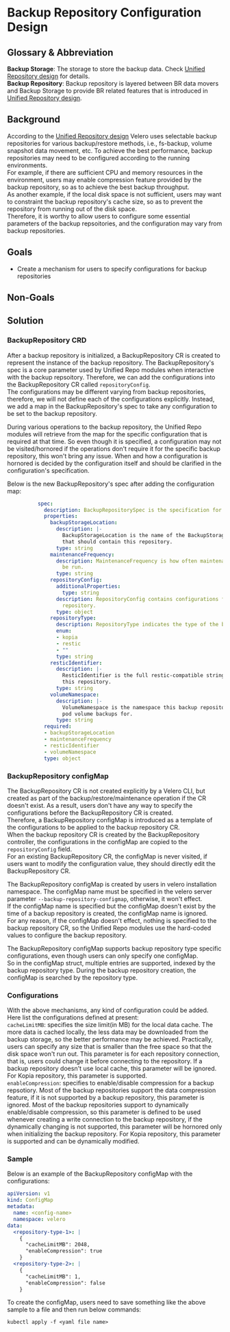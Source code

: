 # Backup Repository Configuration Design

## Glossary & Abbreviation

**Backup Storage**: The storage to store the backup data. Check [Unified Repository design][1] for details.  
**Backup Repository**: Backup repository is layered between BR data movers and Backup Storage to provide BR related features that is introduced in [Unified Repository design][1].    

## Background

According to the [Unified Repository design][1] Velero uses selectable backup repositories for various backup/restore methods, i.e., fs-backup, volume snapshot data movement, etc. To achieve the best performance, backup repositories may need to be configured according to the running environments.  
For example, if there are sufficient CPU and memory resources in the environment, users may enable compression feature provided by the backup repository, so as to achieve the best backup throughput.  
As another example, if the local disk space is not sufficient, users may want to constraint the backup repository's cache size, so as to prevent the repository from running out of the disk space.  
Therefore, it is worthy to allow users to configure some essential parameters of the backup repsoitories, and the configuration may vary from backup repositories.  

## Goals

- Create a mechanism for users to specify configurations for backup repositories  

## Non-Goals

## Solution

### BackupRepository CRD

After a backup repository is initialized, a BackupRepository CR is created to represent the instance of the backup repository. The BackupRepository's spec is a core parameter used by Unified Repo modules when interactive with the backup repsoitory. Therefore, we can add the configurations into the BackupRepository CR called ```repositoryConfig```.  
The configurations may be different varying from backup repositories, therefore, we will not define each of the configurations explicitly. Instead, we add a map in the BackupRepository's spec to take any configuration to be set to the backup repository.  

During various operations to the backup repository, the Unified Repo modules will retrieve from the map for the specific configuration that is required at that time. So even though it is specified, a configuration may not be visited/hornored if the operations don't require it for the specific backup repository, this won't bring any issue. When and how a configuration is hornored is decided by the configuration itself and should be clarified in the configuration's specification.  

Below is the new BackupRepository's spec after adding the configuration map:  
```yaml
          spec:
            description: BackupRepositorySpec is the specification for a BackupRepository.
            properties:
              backupStorageLocation:
                description: |-
                  BackupStorageLocation is the name of the BackupStorageLocation
                  that should contain this repository.
                type: string
              maintenanceFrequency:
                description: MaintenanceFrequency is how often maintenance should
                  be run.
                type: string
              repositoryConfig:
                additionalProperties:
                  type: string
                description: RepositoryConfig contains configurations for the specific
                  repository.
                type: object
              repositoryType:
                description: RepositoryType indicates the type of the backend repository
                enum:
                - kopia
                - restic
                - ""
                type: string
              resticIdentifier:
                description: |-
                  ResticIdentifier is the full restic-compatible string for identifying
                  this repository.
                type: string
              volumeNamespace:
                description: |-
                  VolumeNamespace is the namespace this backup repository contains
                  pod volume backups for.
                type: string
            required:
            - backupStorageLocation
            - maintenanceFrequency
            - resticIdentifier
            - volumeNamespace
            type: object
```            

### BackupRepository configMap

The BackupRepository CR is not created explicitly by a Velero CLI, but created as part of the backup/restore/maintenance operation if the CR doesn't exist. As a result, users don't have any way to specify the configurations before the BackupRepository CR is created.  
Therefore, a BackupRepository configMap is introduced as a template of the configurations to be applied to the backup repository CR.  
When the backup repository CR is created by the BackupRepository controller, the configurations in the configMap are copied to the ```repositoryConfig``` field.   
For an existing BackupRepository CR, the configMap is never visited, if users want to modify the configuration value, they should directly edit the BackupRepository CR.  

The BackupRepository configMap is created by users in velero installation namespace. The configMap name must be specified in the velero server parameter ```--backup-repository-configmap```, otherwise, it won't effect.  
If the configMap name is specified but the configMap doesn't exist by the time of a backup repository is created, the configMap name is ignored.  
For any reason, if the configMap doesn't effect, nothing is specified to the backup repository CR, so the Unified Repo modules use the hard-coded values to configure the backup repository.  

The BackupRepository configMap supports backup repository type specific configurations, even though users can only specify one configMap.  
So in the configMap struct, multiple entries are supported, indexed by the backup repository type. During the backup repository creation, the configMap is searched by the repository type.  

### Configurations

With the above mechanisms, any kind of configuration could be added. Here list the configurations defined at present:  
```cacheLimitMB```: specifies the size limit(in MB) for the local data cache. The more data is cached locally, the less data may be downloaded from the backup storage, so the better performance may be achieved. Practically, users can specify any size that is smaller than the free space so that the disk space won't run out. This parameter is for each repository connection, that is, users could change it before connecting to the repository. If a backup repository doesn't use local cache, this parameter will be ignored. For Kopia repository, this parameter is supported.  
```enableCompression```: specifies to enable/disable compression for a backup repsotiory. Most of the backup repositories support the data compression feature, if it is not supported by a backup repository, this parameter is ignored. Most of the backup repositories support to dynamically enable/disable compression, so this parameter is defined to be used whenever creating a write connection to the backup repository, if the dynamically changing is not supported, this parameter will be hornored only when initializing the backup repository. For Kopia repository, this parameter is supported and can be dynamically modified.  

### Sample
Below is an example of the BackupRepository configMap with the configurations:     
```yaml
apiVersion: v1
kind: ConfigMap
metadata:
  name: <config-name>
  namespace: velero
data:
  <repository-type-1>: |
    {
      "cacheLimitMB": 2048,
      "enableCompression": true    
    }
  <repository-type-2>: |
    {
      "cacheLimitMB": 1,
      "enableCompression": false    
    }        
```

To create the configMap, users need to save something like the above sample to a file and then run below commands:  
```
kubectl apply -f <yaml file name>
```  



[1]: Implemented/unified-repo-and-kopia-integration/unified-repo-and-kopia-integration.md